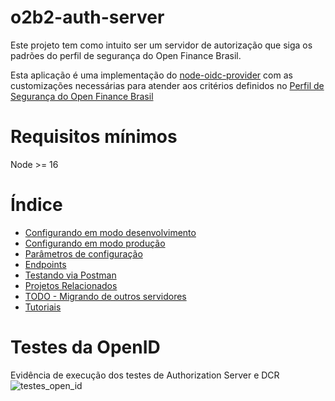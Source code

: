 # o2b2-auth-server
Este projeto tem como intuito ser um servidor de autorização que siga os padrões do perfil de segurança do Open Finance Brasil.

Esta aplicação é uma implementação do [node-oidc-provider](https://github.com/panva/node-oidc-provider) com as customizações necessárias para atender aos critérios definidos no [Perfil de Segurança do Open Finance Brasil](https://openfinancebrasil.atlassian.net/wiki/spaces/OF/pages/245694465/PT+Open+Finance+Brasil+Financial-grade+API+Security+Profile+1.0+Implementers+Draft+3)

# Requisitos mínimos
Node >= 16

# Índice

- [Configurando em modo desenvolvimento](docs/setup/dev_mode.md)
- [Configurando em modo produção](docs/setup/prd_mode.md)
- [Parâmetros de configuração](docs/parameters.md)
- [Endpoints](docs/endpoints.md)
- [Testando via Postman](docs/postman/README.md)
- [Projetos Relacionados](docs/related_projects.md)
- [TODO - Migrando de outros servidores]()
- [Tutoriais](docs/tutorials.md)

# Testes da OpenID
Evidência de execução dos testes de Authorization Server e DCR
![testes_open_id](https://github.com/ranierimazili/o2b2-auth-server/assets/15436207/c0957b8b-9c42-444b-9c47-c25a563739ab)
